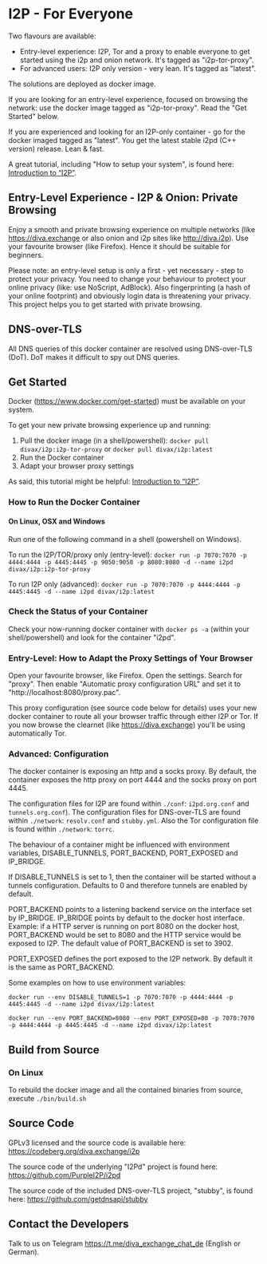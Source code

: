 # I2P - For Everyone

Two flavours are available:
* Entry-level experience: I2P, Tor and a proxy to enable everyone to get started using the i2p and onion network. It's tagged as "i2p-tor-proxy". 
* For advanced users: I2P only version - very lean. It's tagged as "latest".

The solutions are deployed as docker image.

If you are looking for an entry-level experience, focused on browsing the network: use the docker image tagged as "i2p-tor-proxy". Read the "Get Started" below.   

If you are experienced and looking for an I2P-only container - go for the docker imaged tagged as "latest". You get the latest stable i2pd (C++ version) release. Lean & fast.

A great tutorial, including "How to setup your system", is found here: [Introduction to “I2P”](https://www.diva.exchange/en/privacy/introduction-to-i2p-your-own-internet-secure-private-and-free/).

## Entry-Level Experience - I2P & Onion: Private Browsing
Enjoy a smooth and private browsing experience on multiple networks (like https://diva.exchange or also onion and i2p sites like http://diva.i2p). Use your favourite browser (like Firefox). Hence it should be suitable for beginners.

Please note: an entry-level setup is only a first - yet necessary - step to protect your privacy. You need to change your behaviour to protect your online privacy (like: use NoScript, AdBlock). Also fingerprinting (a hash of your online footprint) and obviously login data is threatening your privacy. This project helps you to get started with private browsing.

## DNS-over-TLS
All DNS queries of this docker container are resolved using DNS-over-TLS (DoT). DoT makes it difficult to spy out DNS queries.

## Get Started
Docker (https://www.docker.com/get-started) must be available on your system. 

To get your new private browsing experience up and running:
1. Pull the docker image (in a shell/powershell): `docker pull divax/i2p:i2p-tor-proxy` or `docker pull divax/i2p:latest` 
2. Run the Docker container
3. Adapt your browser proxy settings

As said, this tutorial might be helpful: [Introduction to “I2P”](https://www.diva.exchange/en/privacy/introduction-to-i2p-your-own-internet-secure-private-and-free/).

### How to Run the Docker Container
 
#### On Linux, OSX and Windows
Run one of the following command in a shell (powershell on Windows).

To run the I2P/TOR/proxy only (entry-level):
`docker run -p 7070:7070 -p 4444:4444 -p 4445:4445 -p 9050:9050 -p 8080:8080 -d --name i2pd divax/i2p:i2p-tor-proxy`

To run I2P only (advanced):
`docker run -p 7070:7070 -p 4444:4444 -p 4445:4445 -d --name i2pd divax/i2p:latest`

### Check the Status of your Container
Check your now-running docker container with `docker ps -a` (within your shell/powershell) and look for the container "i2pd".

### Entry-Level: How to Adapt the Proxy Settings of Your Browser
Open your favourite browser, like Firefox. Open the settings. Search for "proxy". Then enable "Automatic proxy configuration URL" and set it to "http://localhost:8080/proxy.pac".

This proxy configuration (see source code below for details) uses your new docker container to route all your browser traffic through either I2P or Tor. If you now browse the clearnet (like https://diva.exchange) you'll be using automatically Tor.

### Advanced: Configuration
The docker container is exposing an http and a socks proxy. By default, the container exposes the http proxy on port 4444 and the socks proxy on port 4445. 

The configuration files for I2P are found within `./conf`: `i2pd.org.conf` and `tunnels.org.conf`). The configuration files for DNS-over-TLS are found within `./network`: `resolv.conf` and `stubby.yml`. Also the Tor configuration file is found within `./network`: `torrc`.

The behaviour of a container might be influenced with environment variables, DISABLE_TUNNELS, PORT_BACKEND, PORT_EXPOSED and IP_BRIDGE.

If DISABLE_TUNNELS is set to 1, then the container will be started without a tunnels configuration. Defaults to 0 and therefore tunnels are enabled by default.

PORT_BACKEND points to a listening backend service on the interface set by IP_BRIDGE. IP_BRIDGE points by default to the docker host interface. Example: if a HTTP server is running on port 8080 on the docker host, PORT_BACKEND would be set to 8080 and the HTTP service would be exposed to I2P. The default value of PORT_BACKEND is set to 3902.

PORT_EXPOSED defines the port exposed to the I2P network. By default it is the same as PORT_BACKEND.

Some examples on how to use environment variables:

`docker run --env DISABLE_TUNNELS=1 -p 7070:7070 -p 4444:4444 -p 4445:4445 -d --name i2pd divax/i2p:latest`

`docker run --env PORT_BACKEND=8080 --env PORT_EXPOSED=80 -p 7070:7070 -p 4444:4444 -p 4445:4445 -d --name i2pd divax/i2p:latest`

## Build from Source
### On Linux
To rebuild the docker image and all the contained binaries from source, execute  `./bin/build.sh`

## Source Code
GPLv3 licensed and the source code is available here:
https://codeberg.org/diva.exchange/i2p

The source code of the underlying "I2Pd" project is found here: https://github.com/PurpleI2P/i2pd

The source code of the included DNS-over-TLS project, "stubby", is found here: https://github.com/getdnsapi/stubby

## Contact the Developers
Talk to us on Telegram https://t.me/diva_exchange_chat_de (English or German).
